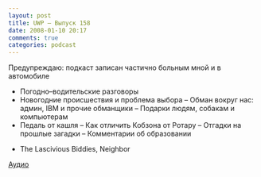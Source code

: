 ```yaml
---
layout: post
title: UWP – Выпуск 158
date: 2008-01-10 20:17
comments: true
categories: podcast
---
```


Предупреждаю: подкаст записан частично больным мной и в автомобиле

- Погодно–водительские разговоры
- Новогодние происшествия и проблема выбора
– Обман вокруг нас: админ, IBM и прочие обманщики
– Подарки людям, собакам и компьютерам
- Педаль от кашля
– Как отличить Кобзона от Ротару
– Отгадки на прошлые загадки
– Комментарии об образовании


* The Lascivious Biddies, Neighbor

[Аудио](https://podcast.umputun.com/media/ump_podcast158.mp3)
<audio src="https://podcast.umputun.com/media/ump_podcast158.mp3" preload="none">